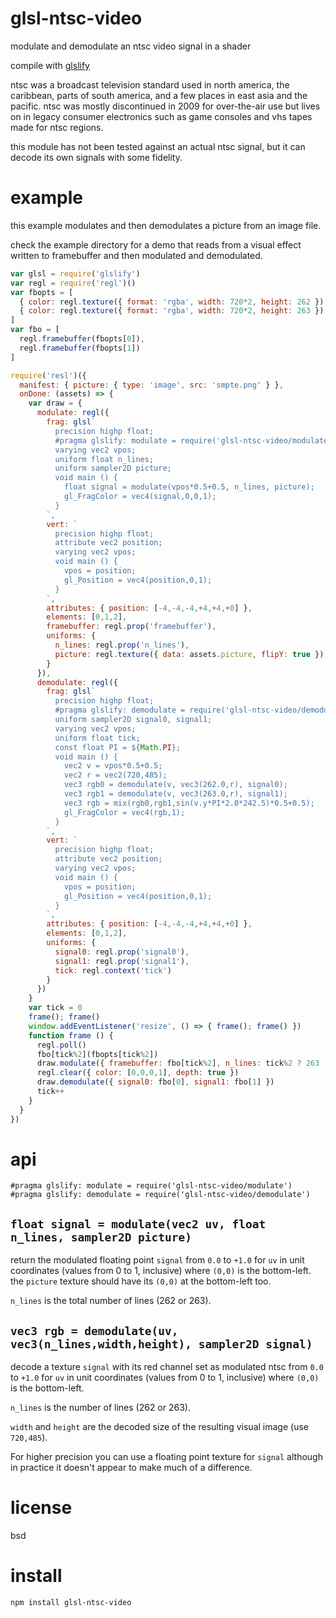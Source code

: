 # glsl-ntsc-video

modulate and demodulate an ntsc video signal in a shader

compile with [glslify][]

ntsc was a broadcast television standard used in north america, the caribbean, parts of south
america, and a few places in east asia and the pacific. ntsc was mostly discontinued in 2009 for
over-the-air use but lives on in legacy consumer electronics such as game consoles and vhs tapes
made for ntsc regions.

this module has not been tested against an actual ntsc signal, but it can decode its own signals
with some fidelity.

[glslify]: https://github.com/glslify/glslify

# example

this example modulates and then demodulates a picture from an image file.

check the example directory for a demo that reads from a visual effect written to framebuffer and
then modulated and demodulated.

``` js
var glsl = require('glslify')
var regl = require('regl')()
var fbopts = [
  { color: regl.texture({ format: 'rgba', width: 720*2, height: 262 }) },
  { color: regl.texture({ format: 'rgba', width: 720*2, height: 263 }) }
]
var fbo = [
  regl.framebuffer(fbopts[0]),
  regl.framebuffer(fbopts[1])
]

require('resl')({
  manifest: { picture: { type: 'image', src: 'smpte.png' } },
  onDone: (assets) => {
    var draw = {
      modulate: regl({
        frag: glsl`
          precision highp float;
          #pragma glslify: modulate = require('glsl-ntsc-video/modulate')
          varying vec2 vpos;
          uniform float n_lines;
          uniform sampler2D picture;
          void main () {
            float signal = modulate(vpos*0.5+0.5, n_lines, picture);
            gl_FragColor = vec4(signal,0,0,1);
          }
        `,
        vert: `
          precision highp float;
          attribute vec2 position;
          varying vec2 vpos;
          void main () {
            vpos = position;
            gl_Position = vec4(position,0,1);
          }
        `,
        attributes: { position: [-4,-4,-4,+4,+4,+0] },
        elements: [0,1,2],
        framebuffer: regl.prop('framebuffer'),
        uniforms: {
          n_lines: regl.prop('n_lines'),
          picture: regl.texture({ data: assets.picture, flipY: true })
        }
      }),
      demodulate: regl({
        frag: glsl`
          precision highp float;
          #pragma glslify: demodulate = require('glsl-ntsc-video/demodulate')
          uniform sampler2D signal0, signal1;
          varying vec2 vpos;
          uniform float tick;
          const float PI = ${Math.PI};
          void main () {
            vec2 v = vpos*0.5+0.5;
            vec2 r = vec2(720,485);
            vec3 rgb0 = demodulate(v, vec3(262.0,r), signal0);
            vec3 rgb1 = demodulate(v, vec3(263.0,r), signal1);
            vec3 rgb = mix(rgb0,rgb1,sin(v.y*PI*2.0*242.5)*0.5+0.5);
            gl_FragColor = vec4(rgb,1);
          }
        `,
        vert: `
          precision highp float;
          attribute vec2 position;
          varying vec2 vpos;
          void main () {
            vpos = position;
            gl_Position = vec4(position,0,1);
          }
        `,
        attributes: { position: [-4,-4,-4,+4,+4,+0] },
        elements: [0,1,2],
        uniforms: {
          signal0: regl.prop('signal0'),
          signal1: regl.prop('signal1'),
          tick: regl.context('tick')
        }
      })
    }
    var tick = 0
    frame(); frame()
    window.addEventListener('resize', () => { frame(); frame() })
    function frame () {
      regl.poll()
      fbo[tick%2](fbopts[tick%2])
      draw.modulate({ framebuffer: fbo[tick%2], n_lines: tick%2 ? 263 : 262 })
      regl.clear({ color: [0,0,0,1], depth: true })
      draw.demodulate({ signal0: fbo[0], signal1: fbo[1] })
      tick++
    }
  }
})
```

# api

```
#pragma glslify: modulate = require('glsl-ntsc-video/modulate')
#pragma glslify: demodulate = require('glsl-ntsc-video/demodulate')
```

## `float signal = modulate(vec2 uv, float n_lines, sampler2D picture)`

return the modulated floating point `signal` from `0.0` to `+1.0` for `uv` in unit coordinates
(values from 0 to 1, inclusive) where `(0,0)` is the bottom-left. the `picture` texture should have
its `(0,0)` at the bottom-left too.

`n_lines` is the total number of lines (262 or 263).

## `vec3 rgb = demodulate(uv, vec3(n_lines,width,height), sampler2D signal)`

decode a texture `signal` with its red channel set as modulated ntsc from `0.0` to `+1.0` for
`uv` in unit coordinates (values from 0 to 1, inclusive) where `(0,0)` is the bottom-left.

`n_lines` is the number of lines (262 or 263).

`width` and `height` are the decoded size of the resulting visual image (use `720,485`).

For higher precision you can use a floating point texture for `signal` although in practice it
doesn't appear to make much of a difference.

# license

bsd

# install

```
npm install glsl-ntsc-video
```
